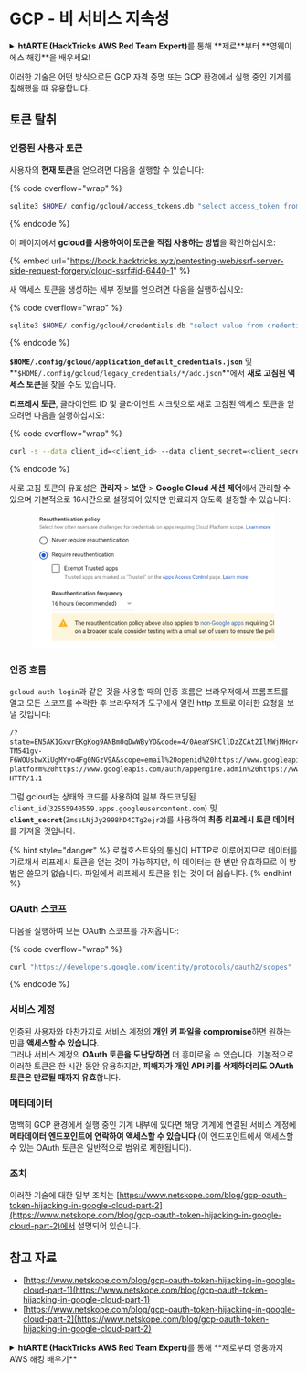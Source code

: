 # GCP - 비 서비스 지속성

<details>

<summary><strong>htARTE (HackTricks AWS Red Team Expert)</strong>를 통해 **제로**부터 **영웨이에스 해킹**을 배우세요!</summary>

HackTricks를 지원하는 다른 방법:

- **회사가 HackTricks에 광고**되길 원하거나 **PDF로 HackTricks 다운로드**하려면 [**구독 요금제**](https://github.com/sponsors/carlospolop)를 확인하세요!
- [**공식 PEASS & HackTricks 스왜그**](https://peass.creator-spring.com)를 구매하세요
- [**The PEASS Family**](https://opensea.io/collection/the-peass-family)를 발견하세요, 당사의 독점 [**NFTs**](https://opensea.io/collection/the-peass-family) 컬렉션
- **💬 [디스코드 그룹](https://discord.gg/hRep4RUj7f)**에 가입하거나 [텔레그램 그룹](https://t.me/peass)에 가입하거나 **트위터** 🐦 [**@hacktricks\_live**](https://twitter.com/hacktricks\_live)**를 팔로우**하세요.
- **해킹 트릭을 공유하려면 PR을 제출하여** [**HackTricks**](https://github.com/carlospolop/hacktricks) 및 [**HackTricks Cloud**](https://github.com/carlospolop/hacktricks-cloud) github 저장소를 확인하세요.

</details>

이러한 기술은 어떤 방식으로든 GCP 자격 증명 또는 GCP 환경에서 실행 중인 기계를 침해했을 때 유용합니다.

## 토큰 탈취

### 인증된 사용자 토큰

사용자의 **현재 토큰**을 얻으려면 다음을 실행할 수 있습니다:

{% code overflow="wrap" %}
```bash
sqlite3 $HOME/.config/gcloud/access_tokens.db "select access_token from access_tokens where account_id='<email>';"
```
{% endcode %}

이 페이지에서 **gcloud를 사용하여이 토큰을 직접 사용하는 방법**을 확인하십시오:

{% embed url="https://book.hacktricks.xyz/pentesting-web/ssrf-server-side-request-forgery/cloud-ssrf#id-6440-1" %}

새 액세스 토큰을 생성하는 세부 정보를 얻으려면 다음을 실행하십시오:

{% code overflow="wrap" %}
```bash
sqlite3 $HOME/.config/gcloud/credentials.db "select value from credentials where account_id='<email>';"
```
{% endcode %}

**`$HOME/.config/gcloud/application_default_credentials.json`** 및 **`$HOME/.config/gcloud/legacy_credentials/*/adc.json`**에서 **새로 고침된 액세스 토큰**을 찾을 수도 있습니다.

**리프레시 토큰**, 클라이언트 ID 및 클라이언트 시크릿으로 새로 고침된 액세스 토큰을 얻으려면 다음을 실행하십시오:

{% code overflow="wrap" %}
```bash
curl -s --data client_id=<client_id> --data client_secret=<client_secret> --data grant_type=refresh_token --data refresh_token=<refresh_token> --data scope="https://www.googleapis.com/auth/cloud-platform https://www.googleapis.com/auth/accounts.reauth" https://www.googleapis.com/oauth2/v4/token
```
{% endcode %}

새로 고침 토큰의 유효성은 **관리자** > **보안** > **Google Cloud 세션 제어**에서 관리할 수 있으며 기본적으로 16시간으로 설정되어 있지만 만료되지 않도록 설정할 수 있습니다:

<figure><img src="../../../.gitbook/assets/image (2) (1).png" alt=""><figcaption></figcaption></figure>

### 인증 흐름

`gcloud auth login`과 같은 것을 사용할 때의 인증 흐름은 브라우저에서 프롬프트를 열고 모든 스코프를 수락한 후 브라우저가 도구에서 열린 http 포트로 이러한 요청을 보낼 것입니다:
```
/?state=EN5AK1GxwrEKgKog9ANBm0qDwWByYO&code=4/0AeaYSHCllDzZCAt2IlNWjMHqr4XKOuNuhOL-TM541gv-F6WOUsbwXiUgMYvo4Fg0NGzV9A&scope=email%20openid%20https://www.googleapis.com/auth/userinfo.email%20https://www.googleapis.com/auth/cloud-platform%20https://www.googleapis.com/auth/appengine.admin%20https://www.googleapis.com/auth/sqlservice.login%20https://www.googleapis.com/auth/compute%20https://www.googleapis.com/auth/accounts.reauth&authuser=0&prompt=consent HTTP/1.1
```
그럼 gcloud는 상태와 코드를 사용하여 일부 하드코딩된 `client_id`(`32555940559.apps.googleusercontent.com`) 및 **`client_secret`**(`ZmssLNjJy2998hD4CTg2ejr2`)를 사용하여 **최종 리프레시 토큰 데이터**를 가져올 것입니다.

{% hint style="danger" %}
로컬호스트와의 통신이 HTTP로 이루어지므로 데이터를 가로채서 리프레시 토큰을 얻는 것이 가능하지만, 이 데이터는 한 번만 유효하므로 이 방법은 쓸모가 없습니다. 파일에서 리프레시 토큰을 읽는 것이 더 쉽습니다.
{% endhint %}

### OAuth 스코프

다음을 실행하여 모든 OAuth 스코프를 가져옵니다:

{% code overflow="wrap" %}
```bash
curl "https://developers.google.com/identity/protocols/oauth2/scopes" | grep -oE 'https://www.googleapis.com/auth/[a-zA-A/\-\._]*' | sort -u
```
{% endcode %}

### 서비스 계정

인증된 사용자와 마찬가지로 서비스 계정의 **개인 키 파일을 compromise**하면 원하는 만큼 **액세스할 수 있습니다**.\
그러나 서비스 계정의 **OAuth 토큰을 도난당하면** 더 흥미로울 수 있습니다. 기본적으로 이러한 토큰은 한 시간 동안 유용하지만, **피해자가 개인 API 키를 삭제하더라도 OAuth 토큰은 만료될 때까지 유효**합니다.

### 메타데이터

명백히 GCP 환경에서 실행 중인 기계 내부에 있다면 해당 기계에 연결된 서비스 계정에 **메타데이터 엔드포인트에 연락하여 액세스할 수 있습니다** (이 엔드포인트에서 액세스할 수 있는 OAuth 토큰은 일반적으로 범위로 제한됩니다).

### 조치

이러한 기술에 대한 일부 조치는 [https://www.netskope.com/blog/gcp-oauth-token-hijacking-in-google-cloud-part-2](https://www.netskope.com/blog/gcp-oauth-token-hijacking-in-google-cloud-part-2)에서 설명되어 있습니다.

## 참고 자료

* [https://www.netskope.com/blog/gcp-oauth-token-hijacking-in-google-cloud-part-1](https://www.netskope.com/blog/gcp-oauth-token-hijacking-in-google-cloud-part-1)
* [https://www.netskope.com/blog/gcp-oauth-token-hijacking-in-google-cloud-part-2](https://www.netskope.com/blog/gcp-oauth-token-hijacking-in-google-cloud-part-2)

<details>

<summary><strong>htARTE (HackTricks AWS Red Team Expert)</strong>를 통해 **제로부터 영웅까지 AWS 해킹 배우기**</summary>

HackTricks를 지원하는 다른 방법:

* **회사를 HackTricks에서 광고**하거나 **PDF로 HackTricks 다운로드**하려면 [**구독 요금제**](https://github.com/sponsors/carlospolop)를 확인하세요!
* [**공식 PEASS & HackTricks 스왜그**](https://peass.creator-spring.com)를 구매하세요
* [**The PEASS Family**](https://opensea.io/collection/the-peass-family)를 발견하세요, 당사의 독점 [**NFTs**](https://opensea.io/collection/the-peass-family) 컬렉션
* **💬 [**디스코드 그룹**](https://discord.gg/hRep4RUj7f) 또는 [**텔레그램 그룹**](https://t.me/peass)에 가입하거나**트위터** 🐦 [**@hacktricks\_live**](https://twitter.com/hacktricks\_live)**를 팔로우하세요.**
* **HackTricks** 및 **HackTricks Cloud** github 저장소에 PR을 제출하여 **해킹 트릭을 공유**하세요.

</details>
